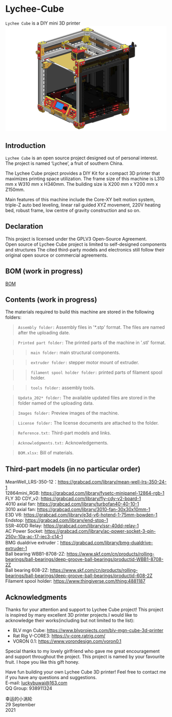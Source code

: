 # Lychee-Cube
`Lychee Cube` is a DIY mini 3D printer \
![Image of Lychee Cube](https://github.com/luckybuwai/Lychee-Cube-3D-Printer/blob/a63fc1c3456dba731e85a1feb0eee21498e18d54/Image/cover%20image.jpg)

## Introduction
`Lychee Cube` is an open source project designed out of personal interest. \
The project is named ‘Lychee’, a fruit of southern China. 

The Lychee Cube project provides a DIY Kit for a compact 3D printer that maximizes printing space utilization. The frame size of this machine is L310 mm x W310 mm x H340mm. The building size is X200 mm x Y200 mm x Z150mm. 

Main features of this machine include the Core-XY belt motion system, triple-Z auto bed leveling, linear rail guided XYZ movement, 220V heating bed, robust frame, low centre of gravity construction and so on.
  
## Declaration
This project is licensed under the GPLV3 Open-Source Agreement. \
Open source of Lychee Cube project is limited to self-designed components and structures The cited third-party models and electronics still follow their original open source or commercial agreements.


## BOM (work in progress)
[BOM](https://github.com/luckybuwai/Lychee-Cube-3D-Printer/blob/5c02c0ff25f149217b458baa7e9683ff6db3cbc7/BOM.xlsx)



## Contents (work in progress)
The materials required to build this machine are stored in the following folders:

>`Assembly folder:` Assembly files in '*.stp' format. The files are named after the uploading date. 

>`Printed part folder:` The printed parts of the machine in '.stl' format.

>>`main folder:` main structural components.
  
>>`extruder folder:` stepper motor mount of extruder.
  
>>`filament spool holder folder:` printed parts of filament spool holder.
  
>>`tools folder:` assembly tools.
  
>`Updata_202* folder:` The available updated files are stored in the folder named of the uploading data.

>`Images folder:` Preview images of the machine.

>`License folder:` The license documents are attached to the folder.

>`Reference.txt:` Third-part models and links.

>`Acknowledgments.txt:` Acknowledgements.

>`BOM.xlsx:` Bill of materials.

## Third-part models (in no particular order)
MeanWell_LRS-350-12：https://grabcad.com/library/mean-well-lrs-350-24-1 \
12864mini_RGB: https://grabcad.com/library/fysetc-minipanel-12864-rgb-1 \
FLY 3D CDY_v2: https://grabcad.com/library/fly-cdy-v2-board-1 \
4010 axial fan: https://grabcad.com/library/turbofan40-40-10-1 \
3010 axial fan: https://grabcad.com/library/3010-fan-30x30x10mm-1 \
E3D V6: https://grabcad.com/library/e3d-v6-hotend-1-75mm-bowden-1 \
Endstop: https://grabcad.com/library/end-stop-1 \
SSR-40DD Relay: https://grabcad.com/library/ssr-40dd-relay-1 \
AC Power Socket: https://grabcad.com/library/ac-power-socket-3-pin-250v-10a-ac-17-iec3-c14-1 \
BMG dualdrive extruder：https://grabcad.com/library/bmg-dualdrive-extruder-1 \
Ball bearing WBB1-8708-2Z: https://www.skf.com/cn/products/rolling-bearings/ball-bearings/deep-groove-ball-bearings/productid-WBB1-8708-2Z \
Ball bearing 608-2Z: https://www.skf.com/cn/products/rolling-bearings/ball-bearings/deep-groove-ball-bearings/productid-608-2Z \
Filament spool holder: https://www.thingiverse.com/thing:4881187

## Acknowledgments
Thanks for your attention and support to Lychee Cube project! This project is inspired by many excellent 3D printer projects.I would like to acknowledge their works(including but not limited to the list):

* BLV mgn Cube: https://www.blvprojects.com/blv-mgn-cube-3d-printer
* Rat Rig V-CORE3: https://v-core.ratrig.com/
* VORON 0.1: https://www.vorondesign.com/voron0.1

Special thanks to my lovely girlfriend who gave me great encouragement and support throughout the project. This project is named by your favourite fruit. I hope you like this gift honey.

Have fun building your own Lychee Cube 3D printer! Feel free to contact me if you have any questions and suggestions.\
E-mail: luckybuwai@163.com\
QQ Group: 938911324

幸运的小涡轮 \
29 September \
2021


